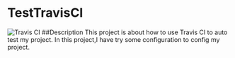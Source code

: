 # TestTravisCI
![Travis CI](https://travis-ci.org/ArchyVan/TestTravisCI.svg?branch=master)
##Description
This project is about how to use Travis CI to auto test my project.
In this project,I have try some configuration to config my project.
